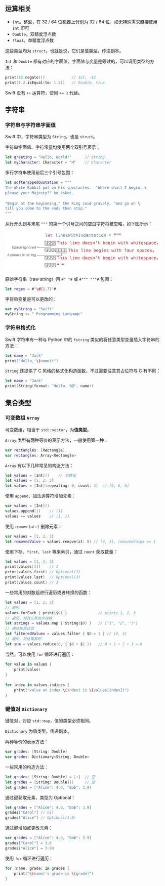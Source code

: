 ## 运算相关

- `Int`。整型，在 32 / 64 位机器上分别为 32 / 64 位，如无特殊需求直接使用 `Int` 即可
- `Double`。双精度浮点数
- `Float`。单精度浮点数

这些类型均为 `struct`，也就是说，它们是值类型，传递副本。

`Int` 和 `Double` 都有对应的字面值，字面值与变量是等效的，可以调用类型的方法：

```swift
print(12.negate())            // Int, -12
print(1.2.isEqual(to: 1.2))   // Double, true
```

Swift 没有 `++` 运算符，使用 `+= 1` 代替。

## 字符串

### 字符串与字符串字面值

Swift 中，字符串类型为 `String`，也是 `struct`。

字符串字面值、字符常量均使用两个双引号表示：

```swift
let greeting = "Hello, World!"      // String
let myCharacter: Character = "H"    // Character
```

多行字符串使用前后三个引号包围：

```swift
let softWrappedQuotation = """
The White Rabbit put on his spectacles.  "Where shall I begin, \
please your Majesty?" he asked.

"Begin at the beginning," the King said gravely, "and go on \
till you come to the end; then stop."
"""
```

从行开头到与末尾 `"""` 的第一个引号之间的空白字符将被忽略，如下图所示：

![](../../static/languages/swift/multiline-string.png)

原始字符串（raw string）用 `#" "#` 或 `#""" """#` 包围：

```swift
let regex = #"\d{1,7}"#
```

字符串变量是可以更改的：

```swift
var myString = "Swift"
myString += " Programming Language"
```

### 字符串格式化

Swift 字符串有一种与 Python 中的 `fstring` 类似的将任意类型变量插入字符串的方法：

```swift
let name = "Jack"
print("Hello, \(name)!")
```

`String` 还提供了 C 风格的格式化构造函数，不过需要注意其占位符与 C 有不同：

```swift
let name = "Jack"
print(String(format: "Hello, %@", name))
```

## 集合类型

### 可变数组 `Array`

可变数组，相当于 `std::vector`，为**值类型**。

`Array` 类型有两种等价的表示方法，一般使用第一种：

```swift
var rectangles: [Rectangle]
var rectangles: Array<Rectangle>
```

`Array` 有以下几种常见的构造方法：

```swift
let values = [Int]()    // 空数组
let values = [1, 2, 3]
let values = [Int](repeating: 0, count: 3)  // [0, 0, 0]
```

使用 `append`、加法运算符增加元素：

```swift
var values = [Int]()
values.append(1)    // [1]
values += values    // [1, 1]
```

使用 `remove(at:)` 删除元素：

```swift
var values = [1, 2, 3]
let removedValue = values.remove(at: 0) // [2, 3], removedValue == 1
```

使用下标、`first`、`last` 等来索引，通过 `count` 获取数量：

```swift
let values = [1, 2, 3]
print(values[1])    // 2
print(values.first) // Optional(1)
print(values.last)  // Optional(3)
print(values.count) // 3
```

一些常用的对数组进行遍历或者转换的函数：

```swift
let values = [1, 2, 3]
// 遍历
values.forEach { print($0) }              // prints 1, 2, 3
// 遍历，将其元素依次转换
let strings = values.map { String($0) }   // ["1", "2", "3"]
// 通过规则过滤
let filteredValues = values.filter { $0 > 1 } // [2, 3]
// 遍历，将结果累积
let sum = values.reduce(0, { $0 + $1 })   // 0 + 1 + 2 + 3 = 6
```

当然，可以使用 `for` 循环进行遍历：

```swift
for value in values {
    print(value)
}

for index in values.indices {
    print("value at index \(index) is \(values[index])")
}
```

### 键值对 `Dictionary`

键值对，对应 `std::map`，值的类型必须相同。

`Dictionary` 为值类型，传递副本。

两种等价的表示方法：

```swift
var grades: [String: Double]
var grades: Dictionary<String, Double>
```

一些常用的构造方法：

```swift
let grades: [String: Double] = [:]  // 空
let grades = [String: Double]()     // 空
let grades = ["Alice": 4.0, "Bob": 3.9]
```

通过键获取元素，类型为 Optional：

```swift
let grades = ["Alice": 4.0, "Bob": 3.9]
grades["Carol"] // nil
grades["Alice"] // Optional(4.0)
```

通过键增加或更改元素：

```swift
var grades = ["Alice": 4.0, "Bob": 3.9]
grades["Carol"] = 3.8
grades["Alice"] = 3.99
```

使用 `for` 循环进行遍历：

```swift
for (name, grade) in grades {
    print("\(name)'s grade is \(grade)")
}
```